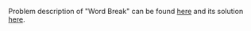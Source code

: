 Problem description of "Word Break" can be found [here](https://leetcode.com/problems/word-break/) and its solution [here](https://github.com/aurimas13/Solutions-To-Problems/blob/main/LeetCode/Java%20Solutions/Word%20Break/break.java). 



